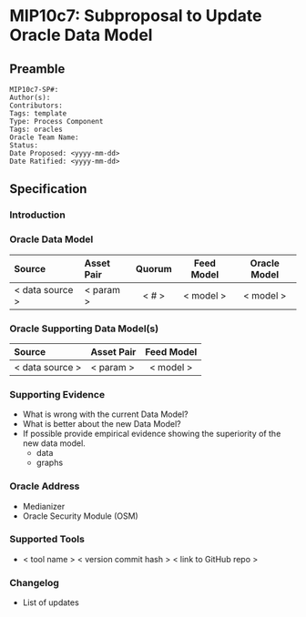 # MIP10c7: Subproposal to Update Oracle Data Model

## Preamble
```
MIP10c7-SP#: 
Author(s):
Contributors:
Tags: template
Type: Process Component
Tags: oracles
Oracle Team Name:
Status:
Date Proposed: <yyyy-mm-dd>
Date Ratified: <yyyy-mm-dd>
``` 

## Specification

### Introduction

### Oracle Data Model 

|      Source     |  Asset Pair   | Quorum | Feed Model  | Oracle Model |
| :-------------- | :------------ | :----: | :---------: | :----------: |
| < data source > |   < param >   | < # >  |  < model >  |  < model >   |


### Oracle Supporting Data Model(s)
    
 |      Source     |  Asset Pair   |  Feed Model  |
 | :-------------- | :------------ | :----------: |
 | < data source > |   < param >   |   < model >  |
 
### Supporting Evidence
- What is wrong with the current Data Model?
- What is better about the new Data Model?
- If possible provide empirical evidence showing the superiority of the new data model.
    - data
    - graphs
 
### Oracle Address
- Medianizer
- Oracle Security Module (OSM)
    
### Supported Tools
- < tool name > < version commit hash > < link to GitHub repo >

### Changelog
- List of updates